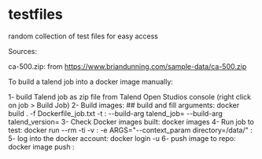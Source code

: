 # testfiles
random collection of test files for easy access

Sources:

ca-500.zip: from https://www.briandunning.com/sample-data/ca-500.zip


To build a talend job into a docker image manually:

1- build Talend job as zip file from Talend Open Studios console (right click on job > Build Job)
2- Build images: ## build and fill arguments:
docker build . -f Dockerfile_job.txt -t <repo>:<tag> --build-arg talend_job=<jobname> --build-arg talend_version=<jobversion>
3- Check Docker images built: docker images
4- Run job to test:  docker run --rm -ti -v <hostvolume>:<dockervolume> -e ARGS="--context_param directory=/data/"  <repo>:<tag>
5- log into the docker account: docker login -u <username>
6- push image to repo: docker image push <repo>:<tag>
